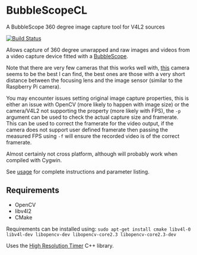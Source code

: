 BubbleScopeCL
=============

A BubbleScope 360 degree image capture tool for V4L2 sources

[![Build Status](https://travis-ci.org/DanNixon/BubbleScopeCL.svg?branch=master)](https://travis-ci.org/DanNixon/BubbleScopeCL)

Allows capture of 360 degree unwrapped and raw images and videos from a video capture device fitted with a [BubbleScope](http://store.bubblepix.com/).

Note that there are very few cameras that this works well with, [this](http://www.maplin.co.uk/p/zyno-1080p-hd-webcam-a98la) camera seems to be the best I can find, the best ones are those with a very short distance between the focusing lens and the image sensor (similar to the Raspberry Pi camera).

You may encounter issues setting original image capture properties, this is either an issue with OpenCV (more likely to happen with image size) or the camera/V4L2 not supporting the property (more likely with FPS), the ```-p``` argument can be used to check the actual capture size and framerate.   
This can be used to correct the framerate for the video output, if the camera does not support user defined framerate then passing the measured FPS using ```-f``` will ensure the recorded video is of the correct framerate.

Almost certainly not cross platform, although will probably work when compiled with Cygwin.

See [usage](https://github.com/DanNixon/BubbleScopeCL/blob/master/USAGE.md) for complete instructions and parameter listing.

Requirements
------------

  - OpenCV
  - libv4l2
  - CMake

Requirements can be installed using: ```sudo apt-get install cmake libv4l-0 libv4l-dev libopencv-dev libopencv-core2.3 libopencv-core2.3-dev```

Uses the [High Resolution Timer](http://www.songho.ca/misc/timer/timer.html) C++ library.
